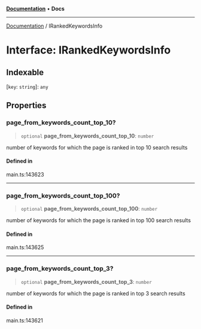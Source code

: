 [**Documentation**](../README.md) • **Docs**

***

[Documentation](../globals.md) / IRankedKeywordsInfo

# Interface: IRankedKeywordsInfo

## Indexable

 \[`key`: `string`\]: `any`

## Properties

### page\_from\_keywords\_count\_top\_10?

> `optional` **page\_from\_keywords\_count\_top\_10**: `number`

number of keywords for which the page is ranked in top 10 search results

#### Defined in

main.ts:143623

***

### page\_from\_keywords\_count\_top\_100?

> `optional` **page\_from\_keywords\_count\_top\_100**: `number`

number of keywords for which the page is ranked in top 100 search results

#### Defined in

main.ts:143625

***

### page\_from\_keywords\_count\_top\_3?

> `optional` **page\_from\_keywords\_count\_top\_3**: `number`

number of keywords for which the page is ranked in top 3 search results

#### Defined in

main.ts:143621

